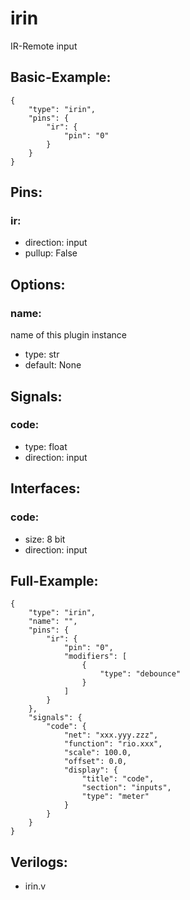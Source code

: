 # irin


IR-Remote input

## Basic-Example:
```
{
    "type": "irin",
    "pins": {
        "ir": {
            "pin": "0"
        }
    }
}
```

## Pins:
### ir:

 * direction: input
 * pullup: False


## Options:
### name:
name of this plugin instance

 * type: str
 * default: None


## Signals:
### code:

 * type: float
 * direction: input


## Interfaces:
### code:

 * size: 8 bit
 * direction: input


## Full-Example:
```
{
    "type": "irin",
    "name": "",
    "pins": {
        "ir": {
            "pin": "0",
            "modifiers": [
                {
                    "type": "debounce"
                }
            ]
        }
    },
    "signals": {
        "code": {
            "net": "xxx.yyy.zzz",
            "function": "rio.xxx",
            "scale": 100.0,
            "offset": 0.0,
            "display": {
                "title": "code",
                "section": "inputs",
                "type": "meter"
            }
        }
    }
}
```

## Verilogs:
 * irin.v
